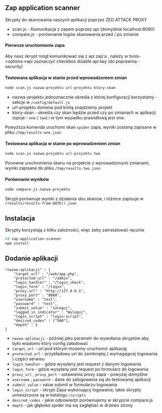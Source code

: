 ## Zap application scanner


Skrypty do skanowania naszych aplikacji poprzez ZED ATTACK PROXY

  - scan.js - Komunikacja z zapem poprzez api (domyślnie localhost:8080)
  - compare.js - porównanie logów skanowania przed / po zmianie

#### Pierwsze uruchomienie zapa
Aby nasz skrypt mógł komunikować się z api zap'a , należy w tools->options->api
zaznaczyć checkbox disable api key
(do poprawnia -security)

#### Testowana aplikacja w stanie przed wprowadzeniem zmian

```sh
node scan.js nazwa-projektu url-projektu ktory-skan
```
  - nazwa-projektu jednoznacznie określa z której konfiguracji korzystamy - sekcje w `/config/default.js`
  - url-projektu domena pod krótą znajdziemy projekt
  - ktory-skan - określa czy skan będzie przed czy po zmianach w aplikacji (opcje - `one` / `two`)
  i w tym wypadku prawidłową jest one.

Powyższa komenda uruchomi skan `spider` zapa, wyniki zostaną zapisane w pliku
`/tmp/results-one.json`

#### Testowana aplikacja w stanie po wprowadzeniem zmian

```sh
node scan.js nazwa-projektu url-projektu two
```
Ponowne uruchomienia skanu na projekcie z wprowadzonymi zmianami, 
wyinki zapisane do pliku
`/tmp/results-two.json`

#### Porównanie wyników

```sh
node compare.js nazwa-projektu
```
Skrypt porównuje wyniki z działania obu skanów, i różnice zapisuje w `/results/results-from-DATE().json`

## Instalacja

Skrypty korzystają z kilku zależności, więc żeby zainstalować ręcznie

```sh
cd zap-application-scanner
npm install
```

## Dodanie aplikacji

    "nazwa-aplikacji" : {
        "target_url" : "/web/app.php",
        "protected_url" : "/admin",
        "login_handler" : "/login_check",
        "login_form" : "/login",
        "proxy_url" : "http://127.0.0.1",
        "proxy_port" : "8080",
        "username" : "test",
        "password" : "test",
        "submit_value" : "zaloguj",
        "logged_in_indicator" : "Wyloguj",
        "login_script" : "login-script",
        "desired_codes" : ["500"],
        "depth" : 5
    }


  - `nazwa-aplikacji` - później jako parametr do wywołania skryptów aby było wiadomo który config załadować
  - `target_url` - url pod którym możemy uruchomić aplikację
  - `protected_url` - przykładowy url do zamkniętej ( wymagającej logowania ) części serwisu
  - `login_handler` - gdzie wysyłany jest request z danymi logowania
  - `login_form` - gdzie wysyłany jest request po formularz do logowania
  - `proxy_url` , `proxy_port` - ustawienia proxy zapa - powyżej domyślne
  - `username` , `password` - dane do zalogowania się do testowanej aplikacji
  - `submit_value` - value submit w formularzu logowania
  - `login_script` - skrypt Zapa wykonujący logowanie, takie skrypty umieszczone są w katalogu `/scripts`
  - `desired_codes` - jakie odpowiedzi porównujemy w skrypcie compare.js
  - `depth` - jak głęboko spider ma się zagłębiać w drzewo strony 